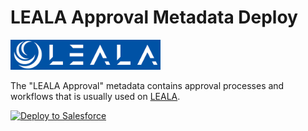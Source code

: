 # LEALA Approval Metadata Deploy

<img src="LEALA-logo.png" width="240px" alt="LEALA-logo">

The "LEALA Approval" metadata contains approval processes and workflows that is usually used on [LEALA](https://appexchangejp.salesforce.com/appxListingDetail?listingId=a0N3A00000FtW8VUAV).

<a href="https://githubsfdeploy.herokuapp.com">
  <img alt="Deploy to Salesforce"
       src="https://raw.githubusercontent.com/afawcett/githubsfdeploy/master/deploy.png">
</a>
